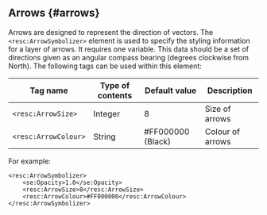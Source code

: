 ## Arrows {#arrows}

Arrows are designed to represent the direction of vectors. The `<resc:ArrowSymbolizer>` element is used to specify the styling information for a layer of arrows. It requires one variable. This data should be a set of directions given as an angular compass bearing (degrees clockwise from North). The following tags can be used within this element:

| Tag name | Type of contents | Default value | Description |
| --- | --- | --- | --- |
| `<resc:ArrowSize>` | Integer | 8 | Size of arrows |
| `<resc:ArrowColour>` | String | #FF000000 (Black) | Colour of arrows |

For example:

```
<resc:ArrowSymbolizer>
    <se:Opacity>1.0</se:Opacity>
    <resc:ArrowSize>8</resc:ArrowSize>
    <resc:ArrowColour>#FF000000</resc:ArrowColour>
</resc:ArrowSymbolizer>
```